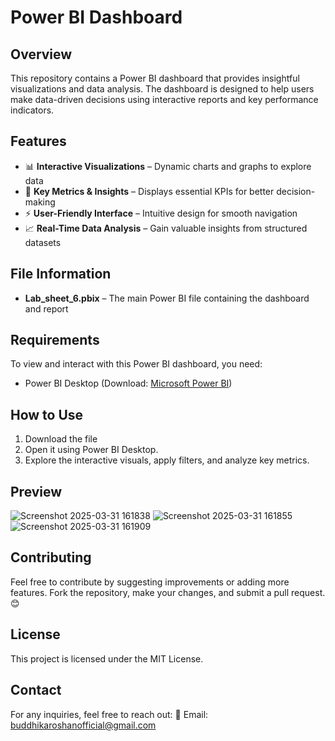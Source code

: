 # Power BI Dashboard

## Overview
This repository contains a Power BI dashboard that provides insightful visualizations and data analysis. The dashboard is designed to help users make data-driven decisions using interactive reports and key performance indicators.

## Features
- 📊 **Interactive Visualizations** – Dynamic charts and graphs to explore data
- 📌 **Key Metrics & Insights** – Displays essential KPIs for better decision-making
- ⚡ **User-Friendly Interface** – Intuitive design for smooth navigation
- 📈 **Real-Time Data Analysis** – Gain valuable insights from structured datasets

## File Information
- **Lab_sheet_6.pbix** – The main Power BI file containing the dashboard and report

## Requirements
To view and interact with this Power BI dashboard, you need:
- Power BI Desktop (Download: [Microsoft Power BI](https://powerbi.microsoft.com/))

## How to Use
1. Download the file
2. Open it using Power BI Desktop.
3. Explore the interactive visuals, apply filters, and analyze key metrics.

## Preview

![Screenshot 2025-03-31 161838](https://github.com/user-attachments/assets/ffb72ef7-3dc9-475a-adbc-c4bc5d3b32fe)
![Screenshot 2025-03-31 161855](https://github.com/user-attachments/assets/650856d0-4f9e-4b29-ae87-b88c7ffa340f)
![Screenshot 2025-03-31 161909](https://github.com/user-attachments/assets/1092eb60-9a53-462e-99a1-b1f042e6af20)

## Contributing
Feel free to contribute by suggesting improvements or adding more features. Fork the repository, make your changes, and submit a pull request. 😊

## License
This project is licensed under the MIT License.

## Contact
For any inquiries, feel free to reach out:
📧 Email: [buddhikaroshanofficial@gmail.com](mailto:buddhikaroshanofficial@gmail.com)


